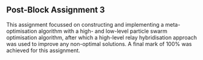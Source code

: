 ## Post-Block Assignment 3

This assignment focussed on constructing and implementing a meta-optimisation algorithm with a high- and low-level particle swarm optimisation algorithm, after which a high-level relay hybridisation approach was used to improve any non-optimal solutions. A final mark of 100% was achieved for this assignment.
